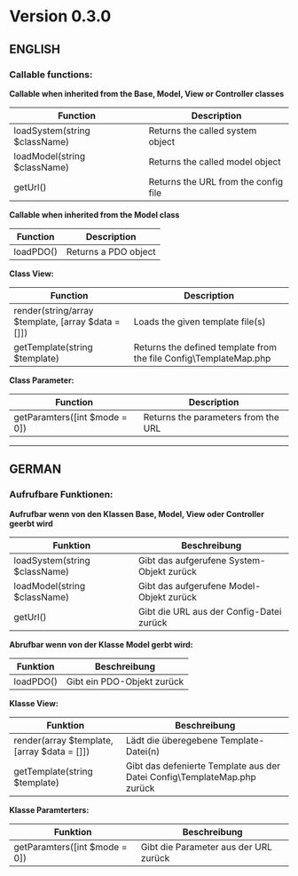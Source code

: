 # Version 0.3.0

## ENGLISH

### Callable functions:

**Callable when inherited from the Base, Model, View or Controller classes**

| Function                       | Description                          |
| ------------------------------ | ------------------------------------ |
| loadSystem(string \$className) | Returns the called system object     |
| loadModel(string \$className)  | Returns the called model object      |
| getUrl()                       | Returns the URL from the config file |

**Callable when inherited from the Model class**

| Function  | Description          |
| --------- | -------------------- |
| loadPDO() | Returns a PDO object |

**Class View:**

| Function                                           | Description                                                       |
| -------------------------------------------------- | ----------------------------------------------------------------- |
| render(string/array $template, [array $data = []]) | Loads the given template file(s)                                  |
| getTemplate(string $template)                      | Returns the defined template from the file Config\TemplateMap.php |

**Class Parameter:**

| Function                      | Description                         |
| ----------------------------- | ----------------------------------- |
| getParamters([int $mode = 0]) | Returns the parameters from the URL |

---

## GERMAN

### Aufrufbare Funktionen:

**Aufrufbar wenn von den Klassen Base, Model, View oder Controller geerbt wird**

| Funktion                       | Beschreibung                              |
| ------------------------------ | ----------------------------------------- |
| loadSystem(string \$className) | Gibt das aufgerufene System-Objekt zurück |
| loadModel(string \$className)  | Gibt das aufgerufene Model-Objekt zurück  |
| getUrl()                       | Gibt die URL aus der Config-Datei zurück  |

**Abrufbar wenn von der Klasse Model gerbt wird:**

| Funktion  | Beschreibung               |
| --------- | -------------------------- |
| loadPDO() | Gibt ein PDO-Objekt zurück |

**Klasse View:**

| Funktion                                    | Beschreibung                                                             |
| ------------------------------------------- | ------------------------------------------------------------------------ |
| render(array $template, [array $data = []]) | Lädt die überegebene Template-Datei(n)                                   |
| getTemplate(string $template)               | Gibt das defenierte Template aus der Datei Config\TemplateMap.php zurück |

**Klasse Paramterters:**

| Funktion                      | Beschreibung                          |
| ----------------------------- | ------------------------------------- |
| getParamters([int $mode = 0]) | Gibt die Parameter aus der URL zurück |
